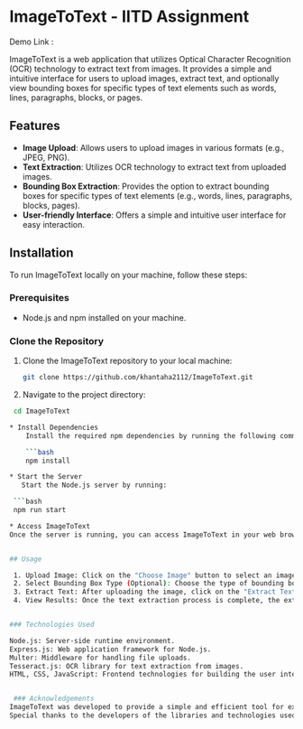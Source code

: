 # ImageToText - IITD Assignment

Demo Link : 

ImageToText is a web application that utilizes Optical Character Recognition (OCR) technology to extract text from images. It provides a simple and intuitive interface for users to upload images, extract text, and optionally view bounding boxes for specific types of text elements such as words, lines, paragraphs, blocks, or pages.

## Features

- **Image Upload**: Allows users to upload images in various formats (e.g., JPEG, PNG).
- **Text Extraction**: Utilizes OCR technology to extract text from uploaded images.
- **Bounding Box Extraction**: Provides the option to extract bounding boxes for specific types of text elements (e.g., words, lines, paragraphs, blocks, pages).
- **User-friendly Interface**: Offers a simple and intuitive user interface for easy interaction.

## Installation

To run ImageToText locally on your machine, follow these steps:

### Prerequisites

- Node.js and npm installed on your machine.

### Clone the Repository

1. Clone the ImageToText repository to your local machine:

   ```bash
   git clone https://github.com/khantaha2112/ImageToText.git

2. Navigate to the project directory:
```bash
 cd ImageToText

* Install Dependencies
    Install the required npm dependencies by running the following command:

    ```bash
    npm install

* Start the Server
   Start the Node.js server by running:

 ```bash
 npm run start

* Access ImageToText
Once the server is running, you can access ImageToText in your web browser at http://localhost:5000


## Usage

 1. Upload Image: Click on the "Choose Image" button to select an image file from your computer. Supported image formats include JPEG, PNG, and others.
 2. Select Bounding Box Type (Optional): Choose the type of bounding boxes for text extraction from the dropdown menu. Options include words, lines, paragraphs, blocks, and pages.
 3. Extract Text: After uploading the image, click on the "Extract Text" button to initiate the text extraction process.
 4. View Results: Once the text extraction process is complete, the extracted text will be displayed on the screen. If you selected a bounding box type, you will also see the bounding boxes for the specified text elements.


### Technologies Used

Node.js: Server-side runtime environment.
Express.js: Web application framework for Node.js.
Multer: Middleware for handling file uploads.
Tesseract.js: OCR library for text extraction from images.
HTML, CSS, JavaScript: Frontend technologies for building the user interface.


 ### Acknowledgements
ImageToText was developed to provide a simple and efficient tool for extracting text from images using OCR technology.
Special thanks to the developers of the libraries and technologies used in this project.